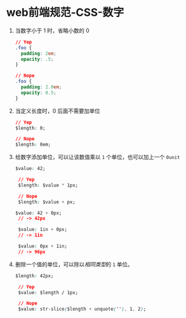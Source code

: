 # web前端规范-CSS-数字

1. 当数字小于 1 时，省略小数的 0 
   ```css
   // Yep
   .foo {
     padding: 2em;
     opacity: .5;
   }

   // Nope
   .foo {
     padding: 2.0em;
     opacity: 0.5;
   }
   ```

2. 当定义长度时，0 后面不需要加单位
   ```css
   // Yep
   $length: 0;

   // Nope
   $length: 0em;
   ```

3. 给数字添加单位，可以让该数值乘以 `1` 个单位，也可以加上一个 `0unit`
   ```css
   $value: 42;

    // Yep
    $length: $value * 1px;

    // Nope
    $length: $value + px;
   ```
   ```css
   $value: 42 + 0px;
    // -> 42px

    $value: 1in + 0px;
    // -> 1in

    $value: 0px + 1in;
    // -> 96px
   ```
4. 删除一个值的单位，可以除以*相同类型*的 `1` 单位。
   ```css
   $length: 42px;

    // Yep
    $value: $length / 1px;

    // Nope
    $value: str-slice($length + unquote(''), 1, 2);
   ```

